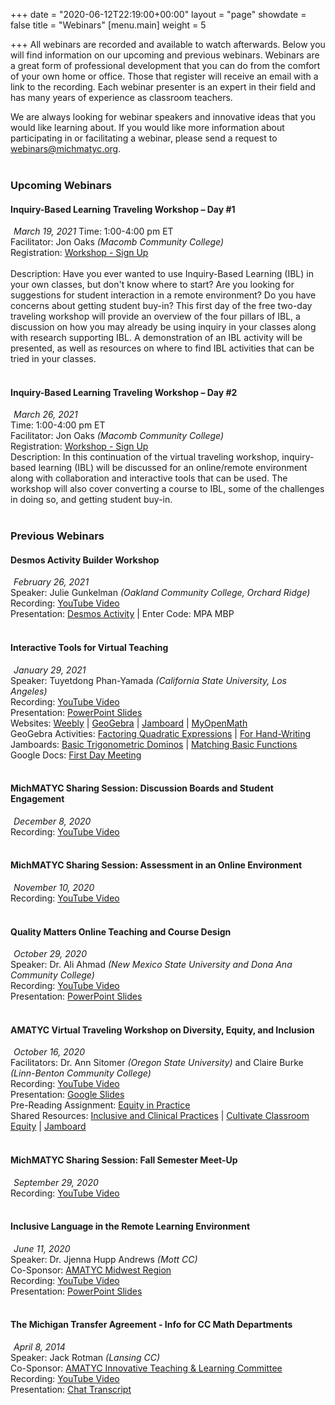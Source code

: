 +++
date = "2020-06-12T22:19:00+00:00"
layout = "page"
showdate = false
title = "Webinars"
[menu.main]
weight = 5

+++
All webinars are recorded and available to watch afterwards. Below you will find information on our upcoming and previous webinars. Webinars are a great form of professional development that you can do from the comfort of your own home or office. Those that register will receive an email with a link to the recording. Each webinar presenter is an expert in their field and has many years of experience as classroom teachers.

We are always looking for webinar speakers and innovative ideas that you would like learning about. If you would like more information about participating in or facilitating a webinar, please send a request to <a href="mailto:webinars@michmatyc.org">webinars@michmatyc.org</a>.<br/><br/>

### Upcoming Webinars

#### Inquiry-Based Learning Traveling Workshop &ndash; Day #1
<i class="far fa-calendar-alt" style="margin-right: 5px;"></i><i>March 19, 2021</i>
Time: 1:00-4:00 pm ET<br/>
Facilitator: Jon Oaks <i>(Macomb Community College)</i><br/>
Registration: <a href="http://bit.ly/IBLWorkshop">Workshop - Sign Up</a><br/><br/>
Description: Have you ever wanted to use Inquiry-Based Learning (IBL) in your own classes, but don't know where to start? Are you looking for suggestions for student interaction in a remote environment? Do you have concerns about getting student buy-in? This first day of the free two-day traveling workshop will provide an overview of the four pillars of IBL, a discussion on how you may already be using inquiry in your classes along with research supporting IBL. A demonstration of an IBL activity will be presented, as well as resources on where to find IBL activities that can be tried in your classes.<br/><br/>

#### Inquiry-Based Learning Traveling Workshop &ndash; Day #2
<i class="far fa-calendar-alt" style="margin-right: 5px;"></i><i>March 26, 2021</i><br/>
Time: 1:00-4:00 pm ET<br/>
Facilitator: Jon Oaks <i>(Macomb Community College)</i><br/>
Registration: <a href="http://bit.ly/IBLWorkshop">Workshop - Sign Up</a><br/>
Description: In this continuation of the virtual traveling workshop, inquiry-based learning (IBL) will be discussed for an online/remote environment along with collaboration and interactive tools that can be used. The workshop will also cover converting a course to IBL, some of the challenges in doing so, and getting student buy-in.<br/><br/>


### Previous Webinars

#### Desmos Activity Builder Workshop
<i class="far fa-calendar-alt" style="margin-right: 5px;"></i><i>February 26, 2021</i><br/>
Speaker: Julie Gunkelman <i>(Oakland Community College, Orchard Ridge)</i><br/>
Recording: <a href="https://youtu.be/_xviT3T6OvM">YouTube Video</a><br/>
Presentation: <a href="http://students.desmos.com">Desmos Activity</a> | Enter Code: MPA MBP<br/><br/>

#### Interactive Tools for Virtual Teaching
<i class="far fa-calendar-alt" style="margin-right: 5px;"></i><i>January 29, 2021</i><br/>
Speaker: Tuyetdong Phan-Yamada <i>(California State University, Los Angeles)</i><br/>
Recording: <a href="https://youtu.be/t_tcgYZ7kaw">YouTube Video</a><br/>
Presentation: <a href="/uploads/virtualtools_webinar.pdf" target="_blank">PowerPoint Slides</a><br/>
Websites: <a href="http://phan-yamada.weebly.com">Weebly</a> | <a href="http://www.geogebra.com">GeoGebra</a> | <a href="http://www.jamboard.com">Jamboard</a> | <a href="http://www.myopenmath.com">MyOpenMath</a><br/>
GeoGebra Activities: <a href="https://www.geogebra.org/m/uyFoojWM">Factoring Quadratic Expressions</a> | <a href="https://www.geogebra.org/m/rxqteya7">For Hand-Writing</a><br/>
Jamboards: <a href="https://jamboard.google.com/d/1S526qmS27ykeH31tR3S1ENAt4cEpMHXSfJ1oHN2qEKQ/viewer">Basic Trigonometric Dominos</a> | <a href="https://jamboard.google.com/d/1jbyjQtD6iJE7hpXx7DlynqhSIIiJb6UIta8PEVXzl94/edit?usp=sharing">Matching Basic Functions</a><br/>
Google Docs: <a href="https://drive.google.com/file/d/1gNF1izy5RFZQBR3WA91lmXwiZXxidIOJ/view?usp=sharing">First Day Meeting</a></br><br/>

#### MichMATYC Sharing Session: Discussion Boards and Student Engagement
<i class="far fa-calendar-alt" style="margin-right: 5px;"></i><i>December 8, 2020</i><br/>
Recording: <a href="https://youtu.be/wTga8PMgJmo">YouTube Video</a><br/></br>

#### MichMATYC Sharing Session: Assessment in an Online Environment
<i class="far fa-calendar-alt" style="margin-right: 5px;"></i><i>November 10, 2020</i><br/>
Recording: <a href="https://youtu.be/tnk-FJlmMx0">YouTube Video</a><br/><br/>

#### Quality Matters Online Teaching and Course Design
<i class="far fa-calendar-alt" style="margin-right: 5px;"></i><i>October 29, 2020</i><br/>
Speaker: Dr. Ali Ahmad <i>(New Mexico State University and Dona Ana Community College)</i><br/>
Recording: <a href="https://youtu.be/bGNry2vuTbo">YouTube Video</a><br/>
Presentation: <a href="/uploads/qualitymatters_webinar.pdf" target="_blank">PowerPoint Slides</a><br/><br/>

#### AMATYC Virtual Traveling Workshop on Diversity, Equity, and Inclusion
<i class="far fa-calendar-alt" style="margin-right: 5px;"></i><i>October 16, 2020</i><br/>
Facilitators: Dr. Ann Sitomer <i>(Oregon State University)</i> and Claire Burke <i>(Linn-Benton Community College)</i></br>
Recording: <a href="https://youtu.be/FoXisIL8ybg">YouTube Video</a><br/>
Presentation: <a href="/uploads/VirtualTW_GoogleSlides.pdf" target="_blank">Google Slides</a><br/>
Pre-Reading Assignment: <a href="/uploads/EquityInPractice.pdf" target="_blank">Equity in Practice</a><br/>
Shared Resources: <a href="/uploads/Inclusive and Critical Practices Framework_CollegeTeaching.pdf" target="blank">Inclusive and Clinical Practices</a> | <a href="/uploads/EquitablePracticesLifeSciences.pdf" target="_blank">Cultivate Classroom Equity</a> | <a href="https://jamboard.google.com/d/1JKA2wSLhNOD0wnDNWcPkdjIzf5LfBH5rTuolHwQhjRk/edit?usp=sharing">Jamboard</a><br/><br/>

#### MichMATYC Sharing Session: Fall Semester Meet-Up 
<i class="far fa-calendar-alt" style="margin-right: 5px;"></i><i>September 29, 2020</i><br/>
Recording: <a href="https://youtu.be/Giya1m6wmf0">YouTube Video</a><br/><br/>

#### Inclusive Language in the Remote Learning Environment
<i class="far fa-calendar-alt" style="margin-right: 5px;"></i><i>June 11, 2020</i><br/>
Speaker: Dr. Jjenna Hupp Andrews <i>(Mott CC)</i><br/>
Co-Sponsor: <a href="http://bit.ly/amatycmidwest">AMATYC Midwest Region</a><br/>
Recording: <a href="https://youtu.be/oRaGeRV2bjU">YouTube Video</a><br/>
Presentation: <a href="https://www.jjennahuppandrews.net/inclusive-language-in-the-remote-learning-environment.html">PowerPoint Slides</a><br/><br/>

#### The Michigan Transfer Agreement - Info for CC Math Departments
<i class="far fa-calendar-alt" style="margin-right: 5px;"></i><i>April 8, 2014</i><br/>
Speaker: Jack Rotman <i>(Lansing CC)</i><br/>
Co-Sponsor: <a href="http://bit.ly/amatycmidwest">AMATYC Innovative Teaching & Learning Committee</a><br/>
Recording: <a href="https://youtu.be/KGona3ji44E">YouTube Video</a><br/>
Presentation: <a href="https://amatyc.site-ym.com/resource/resmgr/webinars/chat_transcript.txt">Chat Transcript</a>
